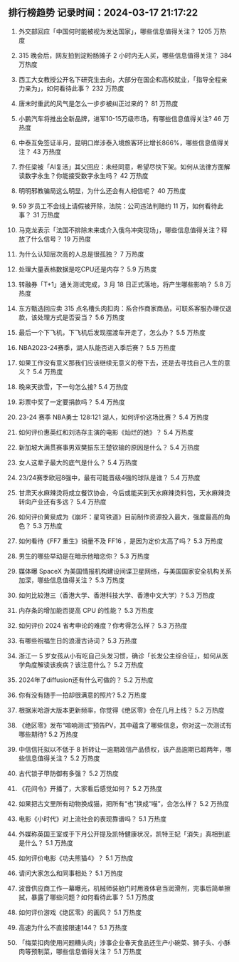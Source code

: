 
## 排行榜趋势 记录时间：2024-03-17 21:17:22
  
  1. 外交部回应「中国何时能被视为发达国家」，哪些信息值得关注？ 1205 万热度
    
  2. 315 晚会后，网友拍到淀粉肠摊子 2 小时内无人买，哪些信息值得关注？ 384 万热度
    
  3. 西工大女教授公开名下研究生去向，大部分在国企和高校就业，「指导全程亲力亲为」，如何看待此事？ 232 万热度
    
  4. 唐末时重武的风气是怎么一步步被纠正过来的？ 81 万热度
    
  5. 小鹏汽车将推出全新品牌，进军10-15万级市场，有哪些信息值得关注? 46 万热度
    
  6. 中泰互免签证半月，昆明口岸涉泰入境旅客环比增长866%，哪些信息值得关注？ 43 万热度
    
  7. 乔任梁被「AI复活」其父回应：未经同意，希望尽快下架。如何从法律方面解读数字永生？你能接受数字永生吗？ 42 万热度
    
  8. 明明邪教骗局这么明显，为什么还会有人相信呢？ 40 万热度
    
  9. 59 岁员工不会线上请假被开除，法院：公司违法判赔约 11 万，如何看待此事？ 31 万热度
    
  10. 马克龙表示「法国不排除未来或介入俄乌冲突现场」，哪些信息值得关注？释放了什么信号？ 19 万热度
    
  11. 为什么认知层次高的人总是很孤独？ 7 万热度
    
  12. 处理大量表格数据是吃CPU还是内存？ 5.9 万热度
    
  13. 转融券「T+1」通关测试完成，3 月 18 日正式落地，将产生哪些影响？ 5.8 万热度
    
  14. 东方甄选回应卖 315 点名槽头肉扣肉：系合作商家商品，可联系客服办理仅退款，该处理方式是否妥当？ 5.6 万热度
    
  15. 最后一个下飞机，下飞机后发现摆渡车开走了，怎么办？ 5.5 万热度
    
  16. NBA2023-24赛季，湖人队能否进入季后赛？ 5.5 万热度
    
  17. 如果工作没有意义那我们应该继续无意义的卷下去，还是去寻找自己人生的意义？ 5.4 万热度
    
  18. 晚来天欲雪，下一句怎么接? 5.4 万热度
    
  19. 彩票中奖了一定要捐款吗？ 5.4 万热度
    
  20. 23-24 赛季 NBA勇士 128:121 湖人，如何评价这场比赛？ 5.4 万热度
    
  21. 如何评价惠英红和刘浩存主演的电影《灿烂的她》？ 5.4 万热度
    
  22. 新加坡大满贯赛事男双樊振东王楚钦输的原因是什么？ 5.4 万热度
    
  23. 女人这辈子最大的底气是什么？ 5.4 万热度
    
  24. 23/24赛季欧冠8强中，最有可能晋级4强的球队是谁？ 5.4 万热度
    
  25. 甘肃天水麻辣烫将成立餐饮协会，今后或能买到天水麻辣烫料包，天水麻辣烫转向产业还有多远？ 5.4 万热度
    
  26. 如何评价黄泉成为《崩坏：星穹铁道》目前制作资源投入最大，强度最高的角色？ 5.3 万热度
    
  27. 如何看待《FF7 重生》销量不及 FF16 ，是因为定价太高了吗？ 5.3 万热度
    
  28. 男生的哪些举动是在暗示他暗恋你？ 5.3 万热度
    
  29. 媒体曝 SpaceX 为美国情报机构建设间谍卫星网络，与美国国家安全机构关系加深，哪些信息值得关注？ 5.3 万热度
    
  30. 如何比较港三（香港大学、香港科技大学、香港中文大学）? 5.3 万热度
    
  31. 内存条的增加能否提高 CPU 的性能？ 5.3 万热度
    
  32. 如何评价 2024 省考申论的难度？你考得怎么样？ 5.3 万热度
    
  33. 有哪些祝福生日的浪漫古诗词？ 5.3 万热度
    
  34. 浙江一 5 岁女孩从小有吃自己头发习惯，确诊「长发公主综合征」，如何从医学角度解读该疾病？该注意什么？ 5.2 万热度
    
  35. 2024年了diffusion还有什么可做的？ 5.2 万热度
    
  36. 你有没有随手一拍却很满意的照片? 5.2 万热度
    
  37. 根据米哈游大版本更新频率，你觉得《绝区零》会在几月上线？ 5.2 万热度
    
  38. 《绝区零》发布“喧响测试”预告PV，其中蕴含了哪些信息，你对这一次测试有哪些期待? 5.2 万热度
    
  39. 中信信托拟以不低于 8 折转让一逾期政信产品债权，该产品逾期已超两年，哪些信息值得关注？ 5.2 万热度
    
  40. 古代锁子甲防御有多强？ 5.2 万热度
    
  41. 《花间令》开播了，大家看后感觉如何？ 5.2 万热度
    
  42. 如果把古文里所有动物换成猫，把所有“也”换成“喵”，会怎么样？ 5.2 万热度
    
  43. 电影《小时代》对上流社会的表现靠谱吗？ 5.1 万热度
    
  44. 外媒称英国王室或于下月公开提及凯特健康状况，凯特王妃「消失」真相到底是什么？ 5.1 万热度
    
  45. 如何评价电影《功夫熊猫4》？ 5.1 万热度
    
  46. 请问大家怎么和同事相处？ 5.1 万热度
    
  47. 波音供应商工作一幕曝光，机械师装舱门时用液体皂当润滑剂，完事后简单擦拭，暴露了哪些问题？如何看待此事？ 5.1 万热度
    
  48. 如何评价游戏《绝区零》的画风？ 5.1 万热度
    
  49. 高速为什么不直接限速144？ 5.1 万热度
    
  50. 「梅菜扣肉使用问题糟头肉」涉事企业春天食品还生产小碗菜、狮子头、小酥肉等预制菜，哪些信息值得关注？ 5.1 万热度
    